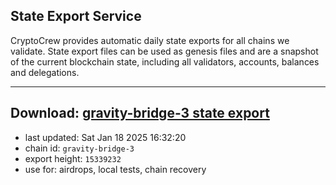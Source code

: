 ## State Export Service
CryptoCrew provides automatic daily state exports for all chains we validate. State export files can be used as genesis files and are a snapshot of the current blockchain state, including all validators, accounts, balances and delegations.

---
**Download: [gravity-bridge-3 state export](https://dl-eu2.ccvalidators.com/SERVICE/gravitybridge/gravity-bridge-3_export_15339232.json)**
---

- last updated: Sat Jan 18 2025 16:32:20
- chain id: `gravity-bridge-3`
- export height: `15339232`
- use for: airdrops, local tests, chain recovery
